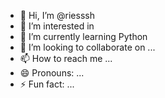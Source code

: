 - 👋 Hi, I’m @riesssh
- 👀 I’m interested in 
- 🌱 I’m currently learning Python
- 💞️ I’m looking to collaborate on ...
- 📫 How to reach me ...
- 😄 Pronouns: ...
- ⚡ Fun fact: ...

<!---
riesssh/riesssh is a ✨ special ✨ repository because its `README.md` (this file) appears on your GitHub profile.
You can click the Preview link to take a look at your changes.
--->
